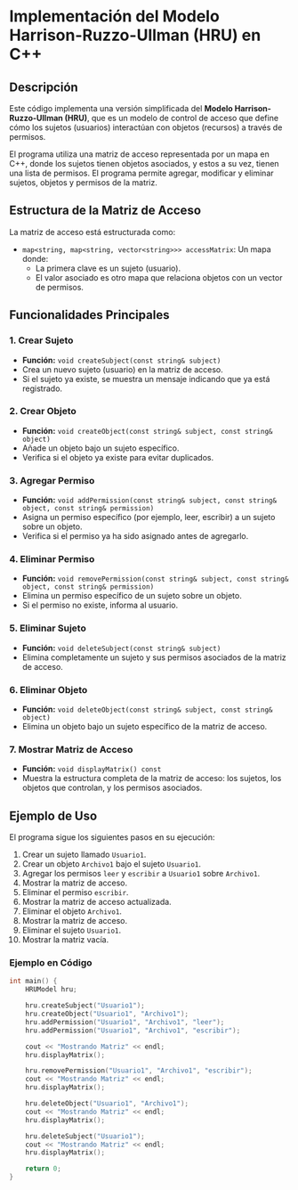 # Implementación del Modelo Harrison-Ruzzo-Ullman (HRU) en C++

## Descripción
Este código implementa una versión simplificada del **Modelo Harrison-Ruzzo-Ullman (HRU)**, que es un modelo de control de acceso que define cómo los sujetos (usuarios) interactúan con objetos (recursos) a través de permisos.

El programa utiliza una matriz de acceso representada por un mapa en C++, donde los sujetos tienen objetos asociados, y estos a su vez, tienen una lista de permisos. El programa permite agregar, modificar y eliminar sujetos, objetos y permisos de la matriz.

## Estructura de la Matriz de Acceso
La matriz de acceso está estructurada como:
- `map<string, map<string, vector<string>>> accessMatrix`: Un mapa donde:
  - La primera clave es un sujeto (usuario).
  - El valor asociado es otro mapa que relaciona objetos con un vector de permisos.

## Funcionalidades Principales

### 1. **Crear Sujeto**
- **Función:** `void createSubject(const string& subject)`
- Crea un nuevo sujeto (usuario) en la matriz de acceso.
- Si el sujeto ya existe, se muestra un mensaje indicando que ya está registrado.

### 2. **Crear Objeto**
- **Función:** `void createObject(const string& subject, const string& object)`
- Añade un objeto bajo un sujeto específico.
- Verifica si el objeto ya existe para evitar duplicados.

### 3. **Agregar Permiso**
- **Función:** `void addPermission(const string& subject, const string& object, const string& permission)`
- Asigna un permiso específico (por ejemplo, leer, escribir) a un sujeto sobre un objeto.
- Verifica si el permiso ya ha sido asignado antes de agregarlo.

### 4. **Eliminar Permiso**
- **Función:** `void removePermission(const string& subject, const string& object, const string& permission)`
- Elimina un permiso específico de un sujeto sobre un objeto.
- Si el permiso no existe, informa al usuario.

### 5. **Eliminar Sujeto**
- **Función:** `void deleteSubject(const string& subject)`
- Elimina completamente un sujeto y sus permisos asociados de la matriz de acceso.

### 6. **Eliminar Objeto**
- **Función:** `void deleteObject(const string& subject, const string& object)`
- Elimina un objeto bajo un sujeto específico de la matriz de acceso.

### 7. **Mostrar Matriz de Acceso**
- **Función:** `void displayMatrix() const`
- Muestra la estructura completa de la matriz de acceso: los sujetos, los objetos que controlan, y los permisos asociados.

## Ejemplo de Uso
El programa sigue los siguientes pasos en su ejecución:
1. Crear un sujeto llamado `Usuario1`.
2. Crear un objeto `Archivo1` bajo el sujeto `Usuario1`.
3. Agregar los permisos `leer` y `escribir` a `Usuario1` sobre `Archivo1`.
4. Mostrar la matriz de acceso.
5. Eliminar el permiso `escribir`.
6. Mostrar la matriz de acceso actualizada.
7. Eliminar el objeto `Archivo1`.
8. Mostrar la matriz de acceso.
9. Eliminar el sujeto `Usuario1`.
10. Mostrar la matriz vacía.

### Ejemplo en Código
```cpp
int main() {
    HRUModel hru;

    hru.createSubject("Usuario1");
    hru.createObject("Usuario1", "Archivo1");
    hru.addPermission("Usuario1", "Archivo1", "leer");
    hru.addPermission("Usuario1", "Archivo1", "escribir");

    cout << "Mostrando Matriz" << endl;
    hru.displayMatrix();

    hru.removePermission("Usuario1", "Archivo1", "escribir");
    cout << "Mostrando Matriz" << endl;
    hru.displayMatrix();

    hru.deleteObject("Usuario1", "Archivo1");
    cout << "Mostrando Matriz" << endl;
    hru.displayMatrix();

    hru.deleteSubject("Usuario1");
    cout << "Mostrando Matriz" << endl;
    hru.displayMatrix();

    return 0;
}
